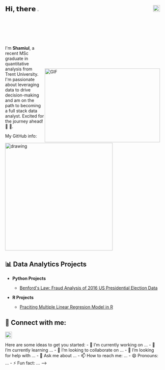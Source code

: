 ## 𝗛𝗶, 𝘁𝗵𝗲𝗿𝗲  <img src="https://media.giphy.com/media/hvRJCLFzcasrR4ia7z/giphy.gif" width="2.5%"/> [<img align="right" src="https://raw.githubusercontent.com/peterthehan/peterthehan/master/assets/linkedin.svg" width="22px"/>](https://www.linkedin.com/in/melissa-keqi-yu/)


<img 
  align="right" 
  alt="GIF" 
  src="https://user-images.githubusercontent.com/74038190/212748842-9fcbad5b-6173-4175-8a61-521f3dbb7514.gif" 
  width="375" 
  height="240" 
  style="margin-top: 75px;"
/>


I'm **Shamiul**, a recent MSc graduate in quantitative analysis from Trent University. I'm passionate about leveraging data to drive decision-making and am on the path to becoming a full stack data analyst. Excited for the journey ahead! 💪 💪.

My GitHub info:

<img src="https://github-readme-stats.vercel.app/api?username=ishamiul27&count_private=true&show_icons=true&theme=tokyonight" alt="drawing" width="350"/>


## 📊 Data Analytics Projects


- <b>Python Projects</b>
  - [Benford's Law: Fraud Analysis of 2016 US Presidential Election Data](https://github.com/ishamiul27/Benford-s-Law-Fraud-Analysis-of-2016-U.S.-Presidential-Election-Data.git)

- <b> R Projects </b>
  - [Praciting Multiple Linear Regresion Model in R](https://github.com/ishamiul27/Multiple-Linear-Regression)

<h2> 🤳 Connect with me:</h2>

[<img align="left" alt="Shamiul | LinkedIn" width="22px" src="https://cdn.jsdelivr.net/npm/simple-icons@v3/icons/linkedin.svg" />](https://www.linkedin.com/in/shamiul27)

<br/>
<br/>
Here are some ideas to get you started:
- 🔭 I’m currently working on ...
- 🌱 I’m currently learning ...
- 👯 I’m looking to collaborate on ...
- 🤔 I’m looking for help with ...
- 💬 Ask me about ...
- 📫 How to reach me: ...
- 😄 Pronouns: ...
- ⚡ Fun fact: ...
-->
